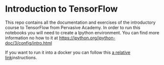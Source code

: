 # Introduction to TensorFlow
This repo contains all the documentation and exercises of the introductory course to TensorFlow from Pervasive Academy. In order to run this notebooks you will need to create a Ipython environment. You can find more information no how to it at https://ipython.org/ipython-doc/3/config/intro.html

If you want to run it into a docker you can follow this [a relative link](Docker/README.md)instructions.
